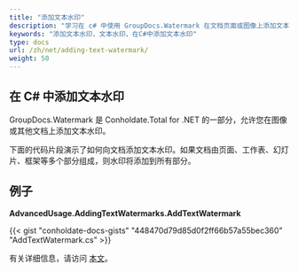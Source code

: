 ```yaml
---
title: "添加文本水印"
description: "学习在 c# 中使用 GroupDocs.Watermark 在文档页面或图像上添加文本水印的指南，GroupDocs.Watermark 是 Conholdate.Total for .NET 的一部分。"
keywords: "添加文本水印，文本水印，在C#中添加文本水印"
type: docs
url: /zh/net/adding-text-watermark/
weight: 50
---
```


## 在 C# 中添加文本水印

GroupDocs.Watermark 是 Conholdate.Total for .NET 的一部分，允许您在图像或其他文档上添加文本水印。

下面的代码片段演示了如何向文档添加文本水印。如果文档由页面、工作表、幻灯片、框架等多个部分组成，则水印将添加到所有部分。


## 例子
**AdvancedUsage.AddingTextWatermarks.AddTextWatermark**


{{< gist "conholdate-docs-gists" "448470d79d85d0f2ff66b57a55bec360" "AddTextWatermark.cs" >}}

有关详细信息，请访问 [本文](https://docs.groupdocs.com/watermark/net/adding-text-watermarks/)。










